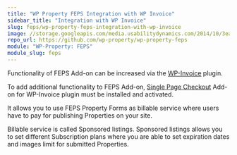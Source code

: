 ```yaml
---
title: "WP Property FEPS Integration with WP Invoice"
sidebar_title: "Integration with WP Invoice"
slug: feps/wp-property-feps-integration-with-wp-invoice
image: //storage.googleapis.com/media.usabilitydynamics.com/2014/10/3ea55b73-wpproperty-extension-feps-icon-300x300.png
repo_url: https://github.com/wp-property/wp-property-feps
module: "WP-Property: FEPS"
module_slug: feps
---
```


Functionality of FEPS Add-on can be increased via the [WP-Invoice](https://www.usabilitydynamics.com/product/wp-invoice) plugin.

To add additional functionality to FEPS Add-on, [Single Page Checkout](https://www.usabilitydynamics.com/product/wp-invoice-single-page-checkout) Add-on for WP-Invoice plugin must be installed and activated.

It allows you to use FEPS Property Forms as billable service where users have to pay for publishing Properties on your site.

Billable service is called Sponsored listings. Sponsored listings allows you to set different Subscription plans where you are able to set expiration dates and images limit for submitted Properties.
